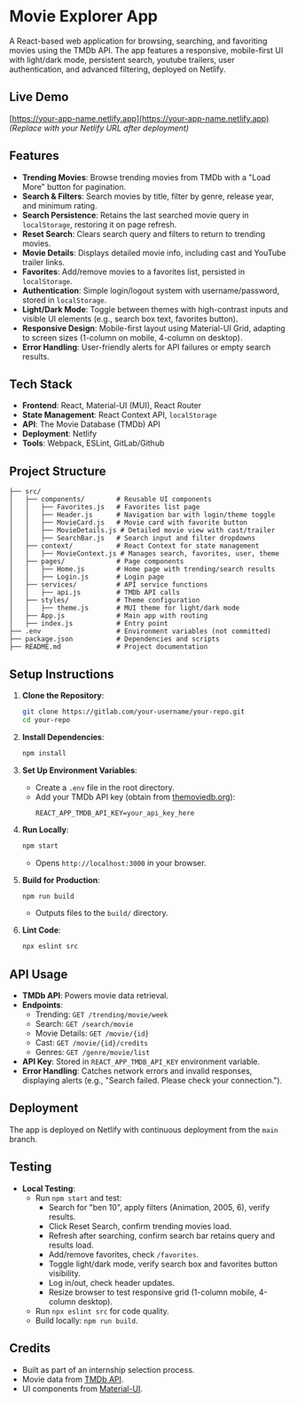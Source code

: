 # Movie Explorer App

A React-based web application for browsing, searching, and favoriting movies using the TMDb API. The app features a responsive, mobile-first UI with light/dark mode, persistent search, youtube trailers, user authentication, and advanced filtering, deployed on Netlify.

## Live Demo
[https://your-app-name.netlify.app](https://your-app-name.netlify.app) *(Replace with your Netlify URL after deployment)*

## Features
- **Trending Movies**: Browse trending movies from TMDb with a "Load More" button for pagination.
- **Search & Filters**: Search movies by title, filter by genre, release year, and minimum rating.
- **Search Persistence**: Retains the last searched movie query in `localStorage`, restoring it on page refresh.
- **Reset Search**: Clears search query and filters to return to trending movies.
- **Movie Details**: Displays detailed movie info, including cast and YouTube trailer links.
- **Favorites**: Add/remove movies to a favorites list, persisted in `localStorage`.
- **Authentication**: Simple login/logout system with username/password, stored in `localStorage`.
- **Light/Dark Mode**: Toggle between themes with high-contrast inputs and visible UI elements (e.g., search box text, favorites button).
- **Responsive Design**: Mobile-first layout using Material-UI Grid, adapting to screen sizes (1-column on mobile, 4-column on desktop).
- **Error Handling**: User-friendly alerts for API failures or empty search results.

## Tech Stack
- **Frontend**: React, Material-UI (MUI), React Router
- **State Management**: React Context API, `localStorage`
- **API**: The Movie Database (TMDb) API
- **Deployment**: Netlify
- **Tools**: Webpack, ESLint, GitLab/Github

## Project Structure
```
├── src/
│   ├── components/        # Reusable UI components
│   │   ├── Favorites.js   # Favorites list page
│   │   ├── Header.js      # Navigation bar with login/theme toggle
│   │   ├── MovieCard.js   # Movie card with favorite button
│   │   ├── MovieDetails.js # Detailed movie view with cast/trailer
│   │   ├── SearchBar.js   # Search input and filter dropdowns
│   ├── context/           # React Context for state management
│   │   ├── MovieContext.js # Manages search, favorites, user, theme
│   ├── pages/             # Page components
│   │   ├── Home.js        # Home page with trending/search results
│   │   ├── Login.js       # Login page
│   ├── services/          # API service functions
│   │   ├── api.js         # TMDb API calls
│   ├── styles/            # Theme configuration
│   │   ├── theme.js       # MUI theme for light/dark mode
│   ├── App.js             # Main app with routing
│   ├── index.js           # Entry point
├── .env                   # Environment variables (not committed)
├── package.json           # Dependencies and scripts
├── README.md              # Project documentation
```

## Setup Instructions
1. **Clone the Repository**:
   ```bash
   git clone https://gitlab.com/your-username/your-repo.git
   cd your-repo
   ```

2. **Install Dependencies**:
   ```bash
   npm install
   ```

3. **Set Up Environment Variables**:
   - Create a `.env` file in the root directory.
   - Add your TMDb API key (obtain from [themoviedb.org](https://www.themoviedb.org)):
     ```
     REACT_APP_TMDB_API_KEY=your_api_key_here
     ```

4. **Run Locally**:
   ```bash
   npm start
   ```
   - Opens `http://localhost:3000` in your browser.

5. **Build for Production**:
   ```bash
   npm run build
   ```
   - Outputs files to the `build/` directory.

6. **Lint Code**:
   ```bash
   npx eslint src
   ```

## API Usage
- **TMDb API**: Powers movie data retrieval.
- **Endpoints**:
  - Trending: `GET /trending/movie/week`
  - Search: `GET /search/movie`
  - Movie Details: `GET /movie/{id}`
  - Cast: `GET /movie/{id}/credits`
  - Genres: `GET /genre/movie/list`
- **API Key**: Stored in `REACT_APP_TMDB_API_KEY` environment variable.
- **Error Handling**: Catches network errors and invalid responses, displaying alerts (e.g., "Search failed. Please check your connection.").

## Deployment
The app is deployed on Netlify with continuous deployment from the `main` branch.


## Testing
- **Local Testing**:
  - Run `npm start` and test:
    - Search for "ben 10", apply filters (Animation, 2005, 6), verify results.
    - Click Reset Search, confirm trending movies load.
    - Refresh after searching, confirm search bar retains query and results load.
    - Add/remove favorites, check `/favorites`.
    - Toggle light/dark mode, verify search box and favorites button visibility.
    - Log in/out, check header updates.
    - Resize browser to test responsive grid (1-column mobile, 4-column desktop).
  - Run `npx eslint src` for code quality.
  - Build locally: `npm run build`.

## Credits
- Built as part of an internship selection process.
- Movie data from [TMDb API](https://www.themoviedb.org).
- UI components from [Material-UI](https://mui.com).